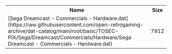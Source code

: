 <table>
<tr><th>Name</th><th>Size</th></tr>
<tr><td>[Sega Dreamcast - Commercials - Hardware.dat](https://raw.githubusercontent.com/open-retrogaming-archive/dat-catalog/main/root/basic/TOSEC-PIX/Sega/Dreamcast/Commercials/Hardware/Sega Dreamcast - Commercials - Hardware.dat)</td><td>7912</td></tr>
</table>
